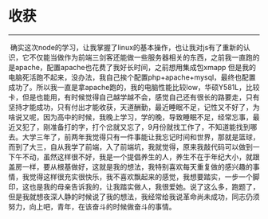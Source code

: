 # 收获
***
  确实这次node的学习，让我掌握了linux的基本操作，也让我对js有了重新的认识，它不仅能当做作为前端三剑客还能做一些服务器相关的东西，之前我一直跑的是apache，配置apache也花费了我好长时间，之前想用集成包xmapp 但是我的电脑死活跑不起来，没办法，我自己挨个配置php+apache+mysql，最终也配置成功了。所以我一直是拿apache跑的，我的电脑性能比较low，华硕Y581L，比较卡，但是也能用，有时候觉得自己越学越不会，感觉自己还有很长的路要走，只有坚持才能成功，只有付出才能收获，天道酬勤，最近睡眠不足，记性又不好了，为啥说又呢，因为高中的时候，我晚上学习，学的晚，导致睡眠不足，经常忘事，最近又犯了，刚准备打的字，打个岔就又忘了，9月份就找工作了，不知道能找到哪去。大学三年了，前两年我觉得只有一件事能让我忘记时间和世界，那就是篮球，而到了大三，自从我学了前端，入了前端坑，我就觉得，原来我敲代码可以做到一下午不动，虽然这样很不好，我是一个提倡养生的人，养生不在于年纪大小，就跟盖房一样，要从根基做好，这就是我的想法，我特别喜欢每天重复做的感兴趣的事情，我觉得这样很充实很快乐，我不喜欢飘起来的感觉，我想要踏实，一步一个脚印，这也是我的母亲告诉我的，让我踏实做人，我很爱她。说了这么多，跑题了，但是我就想夜深人静的时候说了我的想法，我经常给我说革命尚未成功，同志仍须努力，向上吧，青年，在该奋斗的时候做奋斗的事情。
